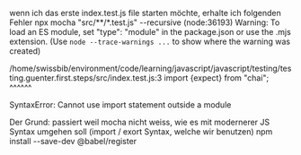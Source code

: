 
wenn ich das erste index.test.js file starten möchte, erhalte ich folgenden Fehler
npx mocha "src/**/*.test.js" --recursive
(node:36193) Warning: To load an ES module, set "type": "module" in the package.json or use the .mjs extension.
(Use `node --trace-warnings ...` to show where the warning was created)

/home/swissbib/environment/code/learning/javascript/javascript/testing/testing.guenter.first.steps/src/index.test.js:3
import {expect} from "chai";
^^^^^^

SyntaxError: Cannot use import statement outside a module



Der Grund: 
passiert weil mocha nicht weiss, wie es mit modernerer JS Syntax umgehen soll
(import / exort Syntax, welche wir benutzen)
npm install --save-dev @babel/register
